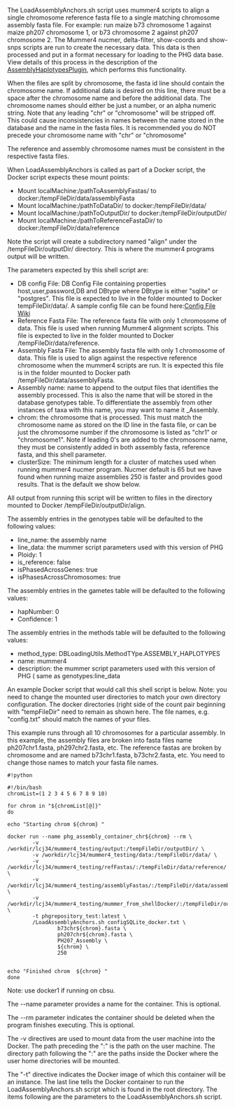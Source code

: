 The LoadAssemblyAnchors.sh script uses mummer4 scripts to align a single chromosome reference fasta file to a single matching chromosome assembly fasta file.  For example:  run maize b73 chromosome 1 against maize ph207 chromosome 1, or b73 chromosome 2 against ph207 chromosome 2. The Mummer4 nucmer, delta-filter, show-coords and show-snps scripts are run to create the necessary data.  This data is then processed and put in a format necessary for loading to the PHG data base.  View details of this process in the description of the [AssemblyHaplotypesPlugin](AssemblyHaplotypesPlugin), which performs this functionality.

When the files are split by chromosome, the fasta id line should contain the chromosome name.  If additional data is desired on this line, there must be a space after the chromosome name and before the additional data.  The chromosome names should either be just a number, or an alpha numeric string.  Note that any leading "chr" or "chromosome" will be stripped off.  This could cause inconsistencies in names between the name stored in the database and the name in the fasta files.  It is recommended you do NOT precede your chromosome name with "chr" or "chromosome"


The reference and assembly chromosome names must be consistent in the respective fasta files.

When LoadAssemblyAnchors is called as part of a Docker script, the Docker script expects these mount points:

* Mount localMachine:/pathToAssemblyFastas/ to docker:/tempFileDir/data/assemblyFasta
* Mount localMachine:/pathToDataDir/ to docker:/tempFileDir/data/
* Mount localMachine:/pathToOutputDir/ to docker:/tempFileDir/outputDir/
* Mount localMachine:/pathToReferenceFastaDir/ to docker:/tempFileDir/data/reference

Note the script will create a subdirectory named "align" under the /tempFileDir/outputDir/ directory. This is where the mummer4 programs output will be written.

The parameters expected by this shell script are:

* DB config File: DB Config File containing properties host,user,password,DB and DBtype where DBtype is either "sqlite" or "postgres". This file is expected to live in the folder mounted to Docker tempFileDir/data/. A sample config file can be found here:[Config File Wiki](https://bitbucket.org/bucklerlab/practicalhaplotypegraph/wiki/DockerPipeline/ConfigFile)
* Reference Fasta File:  The reference fasta file with only 1 chromosome of data.  This file is used when running Mummer4 alignment scripts.  This file is expected to live in the folder mounted to Docker /tempFileDir/data/reference.
* Assembly Fasta File:  The assembly fasta file with only 1 chromosome of data.  This file is used to align against the respective reference chromosome when the mummer4 scripts are run.  It is expected this file is in the folder mounted to Docker path /tempFileDir/data/assemblyFasta.
* Assembly name:  name to append to the output files that identifies the assembly processed. This is also the name that will be stored in the database genotypes table.  To differentiate the assembly from other instances of taxa with this name, you may want to name it <taxa>_Assembly.
* chrom:  the chromosome that is processed. This must match the chromosome name as stored on the ID line in the fasta file, or can be just the chromosome number if the chromosome is listed as "chr1" or "chromosome1".  Note if leading 0's are added to the chromosome name, they must be consistently added in both assembly fasta, reference fasta, and this shell parameter.
* clusterSize:  The minimum length for a cluster of matches used when running mummer4 nucmer program.  Nucmer default is 65 but we have found when running maize assemblies 250 is faster and provides good results.  That is the default we show below.

All output from running this script will be written to files in the directory mounted to Docker /tempFileDir/outputDir/align.

The assembly entries in the genotypes table will be defaulted to the following values:

* line_name:  the assembly name
* line_data: the mummer script parameters used with this version of PHG
* Ploidy:  1
* is_reference:  false
* isPhasedAcrossGenes: true
* isPhasesAcrossChromosomes: true

The assembly entries in the gametes table will be defaulted to the following values:

* hapNumber: 0
* Confidence:  1

The assembly entries in the methods table will be defaulted to the following values:

* method_type: DBLoadingUtils.MethodTYpe.ASSEMBLY_HAPLOTYPES
* name:  mummer4
* description:  the mummer script parameters used with this version of PHG ( same as genotypes:line_data

An example Docker script that would call this shell script is below.  Note: you need to change the mounted user directories to match your own directory configuration.  The docker directories (right side of the count pair beginning with "tempFileDir" need to remain as shown here.  The file names, e.g. "config.txt" should match the names of your files.

This example runs through all 10 chromosomes for a particular assembly.  In this example, the assembly files are broken into fasta files name ph207chr1.fasta, ph297chr2.fasta, etc.  The reference fastas are broken by chromosome and are named b73chr1.fasta, b73chr2.fasta, etc.  You need to change those names to match your fasta file names.

```
#!python

#!/bin/bash
chromList=(1 2 3 4 5 6 7 8 9 10)

for chrom in "${chromList[@]}"
do

echo "Starting chrom ${chrom} "

docker run --name phg_assembly_container_chr${chrom} --rm \
        -v /workdir/lcj34/mummer4_testing/output:/tempFileDir/outputDir/ \
        -v /workdir/lcj34/mummer4_testing/data:/tempFileDir/data/ \
        -v /workdir/lcj34/mummer4_testing/refFastas/:/tempFileDir/data/reference/ \
        -v /workdir/lcj34/mummer4_testing/assemblyFastas/:/tempFileDir/data/assemblyFasta/ \
        -v /workdir/lcj34/mummer4_testing/mummer_from_shellDocker/:/tempFileDir/outputDir/align/ \
        -t phgrepository_test:latest \
        /LoadAssemblyAnchors.sh configSQLite_docker.txt \
                b73chr${chrom}.fasta \
                ph207chr${chrom}.fasta \
                PH207_Assembly \
                ${chrom} \
                250


echo "Finished chrom  ${chrom} "
done

```

Note: use docker1 if running on cbsu.

The --name parameter provides a name for the container.  This is optional.

The --rm parameter indicates the container should be deleted when the program finishes executing.  This is optional.

The -v directives are used to mount data from the user machine into the Docker.  The path preceding the ":" is the path on the user machine.  The directory path following the ":" are the paths inside the Docker where the user home directories will be mounted.

The "-t" directive indicates the Docker image of which this container will be an instance.  The last line tells the Docker container to run the LoadAssemblyAnchors.sh script which is found in the root directory.  The items following are the parameters to the LoadAssemblyAnchors.sh script.